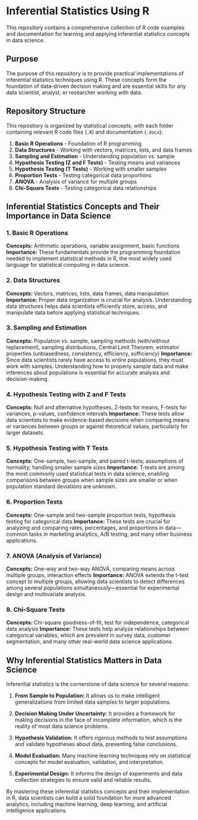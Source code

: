 # Inferential Statistics Using R

This repository contains a comprehensive collection of R code examples and documentation for learning and applying inferential statistics concepts in data science.

## Purpose

The purpose of this repository is to provide practical implementations of inferential statistics techniques using R. These concepts form the foundation of data-driven decision making and are essential skills for any data scientist, analyst, or researcher working with data.

## Repository Structure

This repository is organized by statistical concepts, with each folder containing relevant R code files (`.R`) and documentation (`.docx`):

1. **Basic R Operations** - Foundation of R programming
2. **Data Structures** - Working with vectors, matrices, lists, and data frames
3. **Sampling and Estimation** - Understanding population vs. sample
4. **Hypothesis Testing (Z and F Tests)** - Testing means and variances
5. **Hypothesis Testing (T Tests)** - Working with smaller samples
6. **Proportion Tests** - Testing categorical data proportions
7. **ANOVA** - Analysis of variance for multiple groups
8. **Chi-Square Tests** - Testing categorical data relationships

## Inferential Statistics Concepts and Their Importance in Data Science

### 1. Basic R Operations
**Concepts:** Arithmetic operations, variable assignment, basic functions
**Importance:** These fundamentals provide the programming foundation needed to implement statistical methods in R, the most widely used language for statistical computing in data science.

### 2. Data Structures
**Concepts:** Vectors, matrices, lists, data frames, data manipulation
**Importance:** Proper data organization is crucial for analysis. Understanding data structures helps data scientists efficiently store, access, and manipulate data before applying statistical techniques.

### 3. Sampling and Estimation
**Concepts:** Population vs. sample, sampling methods (with/without replacement), sampling distributions, Central Limit Theorem, estimator properties (unbiasedness, consistency, efficiency, sufficiency)
**Importance:** Since data scientists rarely have access to entire populations, they must work with samples. Understanding how to properly sample data and make inferences about populations is essential for accurate analysis and decision-making.

### 4. Hypothesis Testing with Z and F Tests
**Concepts:** Null and alternative hypotheses, Z-tests for means, F-tests for variances, p-values, confidence intervals
**Importance:** These tests allow data scientists to make evidence-based decisions when comparing means or variances between groups or against theoretical values, particularly for larger datasets.

### 5. Hypothesis Testing with T Tests
**Concepts:** One-sample, two-sample, and paired t-tests; assumptions of normality; handling smaller sample sizes
**Importance:** T-tests are among the most commonly used statistical tests in data science, enabling comparisons between groups when sample sizes are smaller or when population standard deviations are unknown.

### 6. Proportion Tests
**Concepts:** One-sample and two-sample proportion tests, hypothesis testing for categorical data
**Importance:** These tests are crucial for analyzing and comparing rates, percentages, and proportions in data—common tasks in marketing analytics, A/B testing, and many other business applications.

### 7. ANOVA (Analysis of Variance)
**Concepts:** One-way and two-way ANOVA, comparing means across multiple groups, interaction effects
**Importance:** ANOVA extends the t-test concept to multiple groups, allowing data scientists to detect differences among several populations simultaneously—essential for experimental design and multivariate analysis.

### 8. Chi-Square Tests
**Concepts:** Chi-square goodness-of-fit, test for independence, categorical data analysis
**Importance:** These tests help analyze relationships between categorical variables, which are prevalent in survey data, customer segmentation, and many other real-world data science applications.

## Why Inferential Statistics Matters in Data Science

Inferential statistics is the cornerstone of data science for several reasons:

1. **From Sample to Population:** It allows us to make intelligent generalizations from limited data samples to larger populations.

2. **Decision Making Under Uncertainty:** It provides a framework for making decisions in the face of incomplete information, which is the reality of most data science problems.

3. **Hypothesis Validation:** It offers rigorous methods to test assumptions and validate hypotheses about data, preventing false conclusions.

4. **Model Evaluation:** Many machine learning techniques rely on statistical concepts for model evaluation, validation, and interpretation.

5. **Experimental Design:** It informs the design of experiments and data collection strategies to ensure valid and reliable results.

By mastering these inferential statistics concepts and their implementation in R, data scientists can build a solid foundation for more advanced analytics, including machine learning, deep learning, and artificial intelligence applications.
